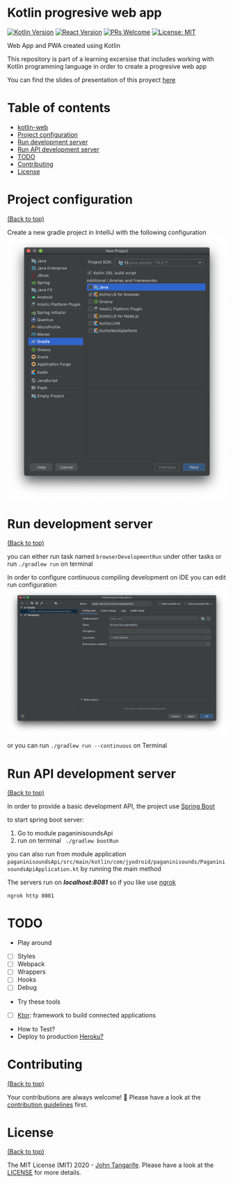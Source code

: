 # Kotlin progresive web app

[![Kotlin Version](https://img.shields.io/badge/Kotlin-1.3.72-Blue.svg)](https://kotlinlang.org/) [![React Version](https://img.shields.io/badge/React-16.13.1-brightgreen)](https://reactjs.org/) [![PRs Welcome](https://img.shields.io/badge/PRs-welcome-brightgreen.svg?style=shields)](http://makeapullrequest.com) [![License: MIT](https://img.shields.io/badge/License-MIT-yellow.svg)](https://opensource.org/licenses/MIT)

Web App and PWA created using Kotlin

This repository is part of a learning excersise that includes working with Kotlin programming language in order to create a progresive web app

You can find the slides of presentation of this proyect [here](https://docs.google.com/presentation/d/1i6Zesc97qfyi4hsc_30FbNOIq4PcyTD1IdHMwUYRv9k/edit?usp=sharing)

 <!-- ![image](https://user-images.githubusercontent.com/17109060/32149040-04f3125c-bd25-11e7-8003-66fd29bc18d4.png)

*If you're interested in knowing the powerlevel9k configuration to get this prompt, have a look at [this gist](https://gist.github.com/athityakumar/1bd5e9e24cd2a1891565573a893993eb).* -->

# Table of contents

- [kotlin-web](#kotlin-web)
- [Project configuration](#project-configuration)
- [Run development server](#run-development-server)
- [Run API development server](#run-api-development-server)
- [TODO](#TODO)
- [Contributing](#contributing)
- [License](#license)

# Project configuration
[(Back to top)](#table-of-contents)

Create a new gradle project in IntelliJ with the following configuration
![image](images/project-creation.png)

# Run development server
[(Back to top)](#table-of-contents)

you can either run task named `browserDevelopmentRun` under other tasks or run `./gradlew run` on terminal

In order to configure continuous compiling development on IDE you can edit run configuration
![image](images/run-configuration.png)

or you can run `./gradlew run --continuous` on Terminal

# Run API development server
[(Back to top)](#table-of-contents)

In order to provide a basic development API, the project use [Spring Boot](https://spring.io/projects/spring-boot)

to start spring boot server:
1. Go to module paganinisoundsApi
2. run on terminal ` ./gradlew bootRun` 

you can also run from module application `paganinisoundsApi/src/main/kotlin/com/jyodroid/paganinisounds/PaganinisoundsApiApplication.kt` by running the main method

The servers run on ***localhost:8081*** so if you like use [ngrok](https://ngrok.com/) 
```
ngrok http 8081
``` 

# TODO
+ Play around
 -[ ] Styles
 -[ ] Webpack
 -[ ] Wrappers
 -[ ] Hooks
 -[ ] Debug
+ Try these tools
 -[ ] [Ktor](https://ktor.io/quickstart/index.html): framework to build connected applications 
+ How to Test?
+ Deploy to production [Heroku?](https://play.kotlinlang.org/hands-on/Building%20Web%20Applications%20with%20React%20and%20Kotlin%20JS/09_Deploying_to_Production)

# Contributing

[(Back to top)](#table-of-contents)

Your contributions are always welcome! :robot: Please have a look at the [contribution guidelines](CONTRIBUTING.md) first.

# License

[(Back to top)](#table-of-contents)

The MIT License (MIT) 2020 - [John Tangarife](https://github.com/jyodroid/). Please have a look at the [LICENSE](LICENSE) for more details.
